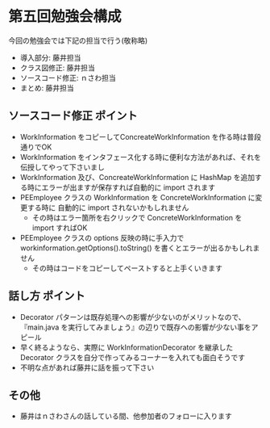 # 第五回勉強会構成

今回の勉強会では下記の担当で行う(敬称略)
- 導入部分: 藤井担当
- クラス図修正: 藤井担当
- ソースコード修正: ｎさわ担当
- まとめ: 藤井担当

## ソースコード修正 ポイント
- WorkInformation をコピーしてConcreateWorkInformation を作る時は普段通りでOK
- WorkInformation をインタフェース化する時に便利な方法があれば、それを伝授してやって下さいまし
- WorkInformation 及び、ConcreateWorkInformation に HashMap を追加する時にエラーが出ますが保存すれば自動的に import されます
- PEEmployee クラスの WorkInformation を ConcreteWorkInformation に変更する時に 自動的に import されないかもしれません
  - その時はエラー箇所を右クリックで ConcreteWorkInformation を import すればOK
- PEEmployee クラスの options 反映の時に手入力で workinformation.getOptions().toString() を書くとエラーが出るかもしれません
  - その時はコードをコピーしてペーストすると上手くいきます

## 話し方 ポイント
- Decorator パターンは既存処理への影響が少ないのがメリットなので、『main.java を実行してみましょう』の辺りで既存への影響が少ない事をアピール
- 早く終るようなら、実際に WorkInformationDecorator を継承した Decorator クラスを自分で作ってみるコーナーを入れても面白そうです
- 不明な点があれば藤井に話を振って下さい

## その他
- 藤井はｎさわさんの話している間、他参加者のフォローに入ります
